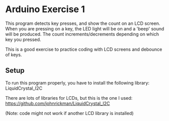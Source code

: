 # Arduino Exercise 1

This program detects key presses, and show the count on an LCD screen. When you are pressing on a key, the LED light will be on and a 'beep' sound will be produced. The count increments/decrements depending on which key you pressed.

This is a good exercise to practice coding with LCD screens and debounce of keys.

## Setup
To run this program properly, you have to install the following library: LiquidCrystal_I2C

There are lots of libraries for LCDs, but this is the one I used:
https://github.com/johnrickman/LiquidCrystal_I2C

(Note: code might not work if another LCD library is installed)
